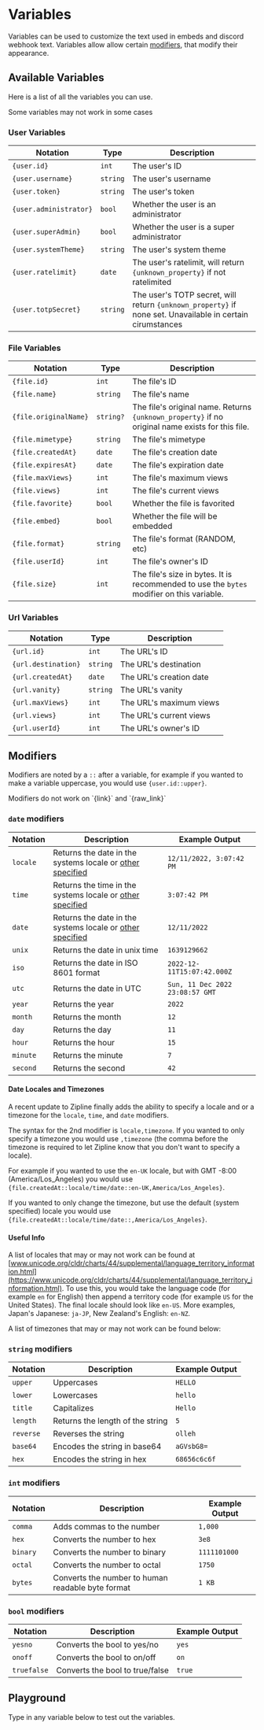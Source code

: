 # Variables

Variables can be used to customize the text used in embeds and discord webhook text. Variables allow allow certain [modifiers](#modifiers), that modify their appearance.

## Available Variables

Here is a list of all the variables you can use.

<Alert type="info">
Some variables may not work in some cases
</Alert>

### User Variables

| Notation               | Type     | Description                                                                                               |
| ---------------------- | -------- | --------------------------------------------------------------------------------------------------------- |
| `{user.id}`            | `int`    | The user's ID                                                                                             |
| `{user.username}`      | `string` | The user's username                                                                                       |
| `{user.token}`         | `string` | The user's token                                                                                          |
| `{user.administrator}` | `bool`   | Whether the user is an administrator                                                                      |
| `{user.superAdmin}`    | `bool`   | Whether the user is a super administrator                                                                 |
| `{user.systemTheme}`   | `string` | The user's system theme                                                                                   |
| `{user.ratelimit}`     | `date`   | The user's ratelimit, will return `{unknown_property}` if not ratelimited                                 |
| `{user.totpSecret}`    | `string` | The user's TOTP secret, will return `{unknown_property}` if none set. Unavailable in certain cirumstances |

### File Variables

| Notation              | Type      | Description                                                                                      |
| --------------------- | --------- | ------------------------------------------------------------------------------------------------ |
| `{file.id}`           | `int`     | The file's ID                                                                                    |
| `{file.name}`         | `string`  | The file's name                                                                                  |
| `{file.originalName}` | `string?` | The file's original name. Returns `{unknown_property}` if no original name exists for this file. |
| `{file.mimetype}`     | `string`  | The file's mimetype                                                                              |
| `{file.createdAt}`    | `date`    | The file's creation date                                                                         |
| `{file.expiresAt}`    | `date`    | The file's expiration date                                                                       |
| `{file.maxViews}`     | `int`     | The file's maximum views                                                                         |
| `{file.views}`        | `int`     | The file's current views                                                                         |
| `{file.favorite}`     | `bool`    | Whether the file is favorited                                                                    |
| `{file.embed}`        | `bool`    | Whether the file will be embedded                                                                |
| `{file.format}`       | `string`  | The file's format (RANDOM, etc)                                                                  |
| `{file.userId}`       | `int`     | The file's owner's ID                                                                            |
| `{file.size}`         | `int`     | The file's size in bytes. It is recommended to use the `bytes` modifier on this variable.        |

### Url Variables

| Notation            | Type     | Description             |
| ------------------- | -------- | ----------------------- |
| `{url.id}`          | `int`    | The URL's ID            |
| `{url.destination}` | `string` | The URL's destination   |
| `{url.createdAt}`   | `date`   | The URL's creation date |
| `{url.vanity}`      | `string` | The URL's vanity        |
| `{url.maxViews}`    | `int`    | The URL's maximum views |
| `{url.views}`       | `int`    | The URL's current views |
| `{url.userId}`      | `int`    | The URL's owner's ID    |

## Modifiers

Modifiers are noted by a `::` after a variable, for example if you wanted to make a variable uppercase, you would use `{user.id::upper}`.

<Alert type="info">
Modifiers do not work on `{link}` and `{raw_link}`
</Alert>

### `date` modifiers

| Notation | Description                                                                              | Example Output                  |
| -------- | ---------------------------------------------------------------------------------------- | ------------------------------- |
| `locale` | Returns the date in the systems locale or [other specified](#date-locales-and-timezones) | `12/11/2022, 3:07:42 PM`        |
| `time`   | Returns the time in the systems locale or [other specified](#date-locales-and-timezones) | `3:07:42 PM`                    |
| `date`   | Returns the date in the systems locale or [other specified](#date-locales-and-timezones) | `12/11/2022`                    |
| `unix`   | Returns the date in unix time                                                            | `1639129662`                    |
| `iso`    | Returns the date in ISO 8601 format                                                      | `2022-12-11T15:07:42.000Z`      |
| `utc`    | Returns the date in UTC                                                                  | `Sun, 11 Dec 2022 23:08:57 GMT` |
| `year`   | Returns the year                                                                         | `2022`                          |
| `month`  | Returns the month                                                                        | `12`                            |
| `day`    | Returns the day                                                                          | `11`                            |
| `hour`   | Returns the hour                                                                         | `15`                            |
| `minute` | Returns the minute                                                                       | `7`                             |
| `second` | Returns the second                                                                       | `42`                            |

#### Date Locales and Timezones

A recent update to Zipline finally adds the ability to specify a locale and or a timezone for the `locale`, `time`, and `date` modifiers.

The syntax for the 2nd modifier is `locale,timezone`. If you wanted to only specify a timezone you would use `,timezone` (the comma before the timezone is required to let Zipline know that you don't want to specify a locale).

For example if you wanted to use the `en-UK` locale, but with GMT -8:00 (America/Los_Angeles) you would use `{file.createdAt::locale/time/date::en-UK,America/Los_Angeles}`.

If you wanted to only change the timezone, but use the default (system specified) locale you would use `{file.createdAt::locale/time/date::,America/Los_Angeles}`.

#### Useful Info

A list of locales that may or may not work can be found at [www.unicode.org/cldr/charts/44/supplemental/language_territory_information.html](https://www.unicode.org/cldr/charts/44/supplemental/language_territory_information.html). To use this, you would take the language code (for example `en` for English) then append a territory code (for example `US` for the United States). The final locale should look like `en-US`. More examples, Japan's Japanese: `ja-JP`, New Zealand's English: `en-NZ`.

A list of timezones that may or may not work can be found below:
<TimezoneCollapse />

### `string` modifiers

| Notation  | Description                      | Example Output |
| --------- | -------------------------------- | -------------- |
| `upper`   | Uppercases                       | `HELLO`        |
| `lower`   | Lowercases                       | `hello`        |
| `title`   | Capitalizes                      | `Hello`        |
| `length`  | Returns the length of the string | `5`            |
| `reverse` | Reverses the string              | `olleh`        |
| `base64`  | Encodes the string in base64     | `aGVsbG8=`     |
| `hex`     | Encodes the string in hex        | `68656c6c6f`   |

### `int` modifiers

| Notation | Description                                       | Example Output |
| -------- | ------------------------------------------------- | -------------- |
| `comma`  | Adds commas to the number                         | `1,000`        |
| `hex`    | Converts the number to hex                        | `3e8`          |
| `binary` | Converts the number to binary                     | `1111101000`   |
| `octal`  | Converts the number to octal                      | `1750`         |
| `bytes`  | Converts the number to human readable byte format | `1 KB`         |

### `bool` modifiers

| Notation    | Description                     | Example Output |
| ----------- | ------------------------------- | -------------- |
| `yesno`     | Converts the bool to yes/no     | `yes`          |
| `onoff`     | Converts the bool to on/off     | `on`           |
| `truefalse` | Converts the bool to true/false | `true`         |

## Playground

Type in any variable below to test out the variables.

<Playground />
